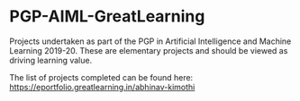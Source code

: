 # PGP-AIML-GreatLearning
Projects undertaken as part of the PGP in Artificial Intelligence and Machine Learning 2019-20. These are elementary projects and should be viewed as driving learning value.

The list of projects completed can be found here: https://eportfolio.greatlearning.in/abhinav-kimothi
